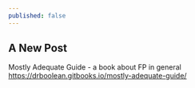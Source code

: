 ```yaml
---
published: false
---
```


## A New Post
Mostly Adequate Guide - a book about FP in general
https://drboolean.gitbooks.io/mostly-adequate-guide/
